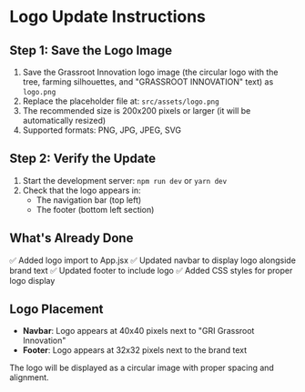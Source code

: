 # Logo Update Instructions

## Step 1: Save the Logo Image
1. Save the Grassroot Innovation logo image (the circular logo with the tree, farming silhouettes, and "GRASSROOT INNOVATION" text) as `logo.png`
2. Replace the placeholder file at: `src/assets/logo.png`
3. The recommended size is 200x200 pixels or larger (it will be automatically resized)
4. Supported formats: PNG, JPG, JPEG, SVG

## Step 2: Verify the Update
1. Start the development server: `npm run dev` or `yarn dev`
2. Check that the logo appears in:
   - The navigation bar (top left)
   - The footer (bottom left section)

## What's Already Done
✅ Added logo import to App.jsx
✅ Updated navbar to display logo alongside brand text
✅ Updated footer to include logo
✅ Added CSS styles for proper logo display

## Logo Placement
- **Navbar**: Logo appears at 40x40 pixels next to "GRI Grassroot Innovation"
- **Footer**: Logo appears at 32x32 pixels next to the brand text

The logo will be displayed as a circular image with proper spacing and alignment.